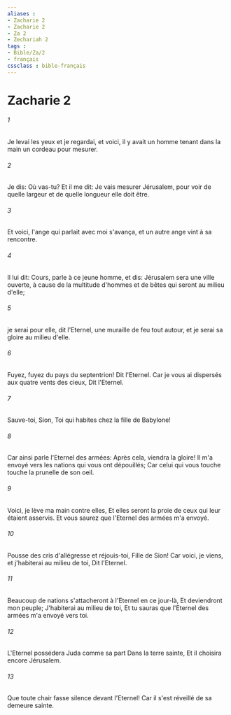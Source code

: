```yaml
---
aliases : 
- Zacharie 2
- Zacharie 2
- Za 2
- Zechariah 2
tags : 
- Bible/Za/2
- français
cssclass : bible-français
---
```


# Zacharie 2

###### 1
Je levai les yeux et je regardai, et voici, il y avait un homme tenant dans la main un cordeau pour mesurer.
###### 2
Je dis: Où vas-tu? Et il me dit: Je vais mesurer Jérusalem, pour voir de quelle largeur et de quelle longueur elle doit être.
###### 3
Et voici, l'ange qui parlait avec moi s'avança, et un autre ange vint à sa rencontre.
###### 4
Il lui dit: Cours, parle à ce jeune homme, et dis: Jérusalem sera une ville ouverte, à cause de la multitude d'hommes et de bêtes qui seront au milieu d'elle;
###### 5
je serai pour elle, dit l'Eternel, une muraille de feu tout autour, et je serai sa gloire au milieu d'elle.
###### 6
Fuyez, fuyez du pays du septentrion! Dit l'Eternel. Car je vous ai dispersés aux quatre vents des cieux, Dit l'Eternel.
###### 7
Sauve-toi, Sion, Toi qui habites chez la fille de Babylone!
###### 8
Car ainsi parle l'Eternel des armées: Après cela, viendra la gloire! Il m'a envoyé vers les nations qui vous ont dépouillés; Car celui qui vous touche touche la prunelle de son oeil.
###### 9
Voici, je lève ma main contre elles, Et elles seront la proie de ceux qui leur étaient asservis. Et vous saurez que l'Eternel des armées m'a envoyé.
###### 10
Pousse des cris d'allégresse et réjouis-toi, Fille de Sion! Car voici, je viens, et j'habiterai au milieu de toi, Dit l'Eternel.
###### 11
Beaucoup de nations s'attacheront à l'Eternel en ce jour-là, Et deviendront mon peuple; J'habiterai au milieu de toi, Et tu sauras que l'Eternel des armées m'a envoyé vers toi.
###### 12
L'Eternel possédera Juda comme sa part Dans la terre sainte, Et il choisira encore Jérusalem.
###### 13
Que toute chair fasse silence devant l'Eternel! Car il s'est réveillé de sa demeure sainte.
